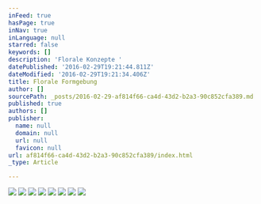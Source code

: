 ```yaml
---
inFeed: true
hasPage: true
inNav: true
inLanguage: null
starred: false
keywords: []
description: 'Florale Konzepte '
datePublished: '2016-02-29T19:21:44.811Z'
dateModified: '2016-02-29T19:21:34.406Z'
title: Florale Formgebung
author: []
sourcePath: _posts/2016-02-29-af814f66-ca4d-43d2-b2a3-90c852cfa389.md
published: true
authors: []
publisher:
  name: null
  domain: null
  url: null
  favicon: null
url: af814f66-ca4d-43d2-b2a3-90c852cfa389/index.html
_type: Article

---
```

![](https://the-grid-user-content.s3-us-west-2.amazonaws.com/757d7126-ae3f-47d0-8eff-4f974412ad39.jpg)
![](https://the-grid-user-content.s3-us-west-2.amazonaws.com/7a06167c-1550-4d9c-976e-da31d7abf94b.jpg)
![](https://the-grid-user-content.s3-us-west-2.amazonaws.com/0bda7805-6c55-484e-9fda-2397d3c687f8.jpg)
![](https://the-grid-user-content.s3-us-west-2.amazonaws.com/8fa94920-1175-4be6-b972-f9c3e47fc495.jpg)
![](https://the-grid-user-content.s3-us-west-2.amazonaws.com/1593ae54-421e-4a0e-90f5-5d75f2aef109.jpg)
![](https://the-grid-user-content.s3-us-west-2.amazonaws.com/daaadff3-d450-4582-a33f-f448d30a39fc.jpg)
![](https://the-grid-user-content.s3-us-west-2.amazonaws.com/eb02c240-94f3-43a9-a3d8-23cc9f71e623.jpg)
![](https://the-grid-user-content.s3-us-west-2.amazonaws.com/201f526b-9796-4a30-b2f9-f01d2d57fa73.jpg)